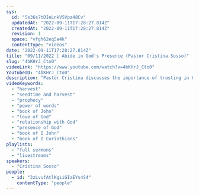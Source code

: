 ```yaml
---
sys:
  id: "5s36s7tDIeLnkV5Vpz48Cv"
  updatedAt: "2022-09-11T17:28:27.814Z"
  createdAt: "2022-09-11T17:28:27.814Z"
  revision: 1
  space: "vfgh62eq5a4k"
  contentType: "videos"
date: "2022-09-11T17:28:27.814Z"
title: "09/11/2022 | Abide in God's Presence (Pastor Cristina Sosso)"
slug: "4bKHrJ_Cto0"
videoLink: "https://www.youtube.com/watch?v=4bKHrJ_Cto0"
YoutubeID: "4bKHrJ_Cto0"
description: "Pastor Cristina discusses the importance of trusting in God and obeying him. Imagine if all of Freedom Fellowship Church began operating in supernatural power? Imagine how even as a small group we could transform the world? When we become one with God, we begin to sound like him, and act like Him. In the same way, God sounds like you when you obey Him, but the biggest thing that stops Christians from truly stepping into the supernatural is they are still thinking and operating in the natural realm. They might have doubts like \"If I obey God, I'll lose everything.\" or \"If I obey God, I'll never have any fun.\" This shows that they do not trust God, but what we need to realize is that no one can love you more than God loves you. Begin abiding in God and you will truly discover the depths of His love and He will take of those things that concern you. This sermon was delivered by Pastor Cris Sosso at Freedom Fellowship Church International on September 11, 2022."
videoKeywords:
  - "harvest"
  - "seedtime and harvest"
  - "prophecy"
  - "power of words"
  - "book of John"
  - "love of God"
  - "relationship with God"
  - "presence of God"
  - "book of I John"
  - "book of I Corinthians"
playlists:
  - "full sermons"
  - "livestreams"
speakers:
  - "Cristina Sosso"
people:
  - id: "3zLvufAtlKgiiGIaEYs4S4"
    contentType: "people"
---
```

